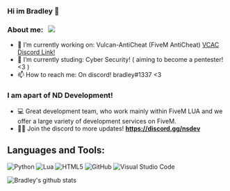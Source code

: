 ### Hi im Bradley 👋


### **About me:** &nbsp; ![](https://komarev.com/ghpvc/?username=bradley1337&label=Views&color=blue&style=plastic)

- 🔭 I’m currently working on: Vulcan-AntiCheat (FiveM AntiCheat) [VCAC Discord Link!](https://discord.gg/vcac)
- 🌱 I’m currently studing: Cyber Security! ( aiming to become a pentester! <3 )
- 📫 How to reach me: On discord! bradley#1337 <3 


### **I am apart of ND Development!**

- 💻 Great development team, who work mainly within FiveM LUA and we offer a large variety of development services on FiveM.
- 👨‍💻 Join the discord to more updates! **https://discord.gg/nsdev**

## **Languages and Tools:**

![Python](https://img.shields.io/badge/python-%2314354C.svg?style=for-the-badge&logo=python&logoColor=white)
![Lua](https://img.shields.io/badge/lua-%232C2D72.svg?style=for-the-badge&logo=lua&logoColor=white)
![HTML5](https://img.shields.io/badge/html5-%23E34F26.svg?style=for-the-badge&logo=html5&logoColor=white)
![GitHub](https://img.shields.io/badge/github-%23121011.svg?style=for-the-badge&logo=github&logoColor=white)
![Visual Studio Code](https://img.shields.io/badge/VisualStudioCode-0078d7.svg?style=for-the-badge&logo=visual-studio-code&logoColor=white)

![Bradley's github stats](https://github-readme-stats.vercel.app/api?username=bradley1337&show_icons=true&theme=radical)
